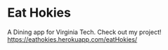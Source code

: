 # Eat Hokies
A Dining app for Virginia Tech.
Check out my project! 
https://eathokies.herokuapp.com/eatHokies/
